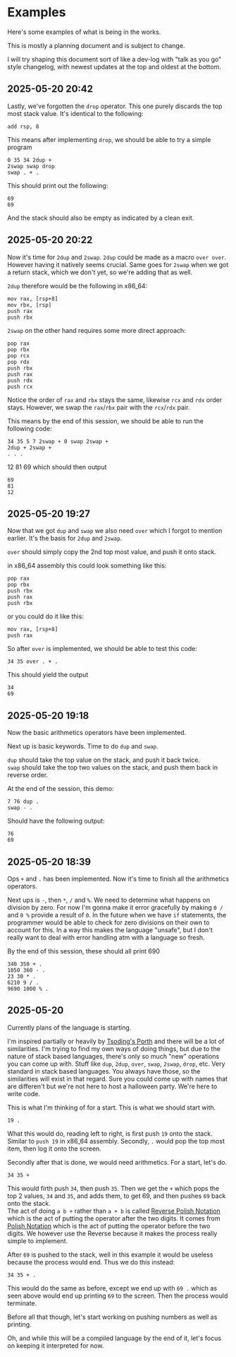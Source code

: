 # Examples

Here's some examples of what is being in the works.

This is mostly a planning document and is subject to change.

I will try shaping this document sort of like a dev-log with "talk as you go" style changelog, with newest updates at the top and oldest at the bottom.

## 2025-05-20 20:42
Lastly, we've forgotten the `drop` operator. This one purely discards the top most stack value. It's identical to the following:
```x86asm
add rsp, 8
```

This means after implementing `drop`, we should be able to try a simple program
```cstack
0 35 34 2dup +
2swap swap drop
swap . + .
```

This should print out the following:
```
69
69
```

And the stack should also be empty as indicated by a clean exit.

## 2025-05-20 20:22
Now it's time for `2dup` and `2swap`. `2dup` could be made as a macro `over over`. However having it natively seems crucial. Same goes for `2swap` when we got a return stack, which we don't yet, so we're adding that as well.

`2dup` therefore would be the following in x86_64:
```x86asm
mov rax, [rsp+8]
mov rbx, [rsp]
push rax
push rbx
```

`2swap` on the other hand requires some more direct approach:
```x86asm
pop rax
pop rbx
pop rcx
pop rdx
push rbx
push rax
push rdx
push rcx
```

Notice the order of `rax` and `rbx` stays the same, likewise `rcx` and `rdx` order stays. However, we swap the `rax`/`rbx` pair with the `rcx`/`rdx` pair.

This means by the end of this session, we should be able to run the following code:
```cstack
34 35 5 7 2swap + 0 swap 2swap +
2dup + 2swap +
. . .
```

12 81 69
which should then output
```
69
81
12
```

## 2025-05-20 19:27
Now that we got `dup` and `swap` we also need `over` which I forgot to mention earlier. It's the basis for `2dup` and `2swap`.

`over` should simply copy the 2nd top most value, and push it onto stack.

in x86_64 assembly this could look something like this:
```x86asm
pop rax
pop rbx
push rbx
push rax
push rbx
```

or you could do it like this:
```x86asm
mov rax, [rsp+8]
push rax
```

So after `over` is implemented, we should be able to test this code:
```cstack
34 35 over . + .
```
This should yield the output
```cstack
34
69
```

## 2025-05-20 19:18
Now the basic arithmetics operators have been implemented.

Next up is basic keywords. Time to do `dup` and `swap`.

`dup` should take the top value on the stack, and push it back twice.<br>
`swap` should take the top two values on the stack, and push them back in reverse order.

At the end of the session, this demo:
```cstack
7 76 dup .
swap - .
```
Should have the following output:
```
76
69
```

## 2025-05-20 18:39
Ops `+` and `.` has been implemented. Now it's time to finish all the arithmetics operators.

Next ups is `-`, then `*`, `/` and `%`. We need to determine what happens on division by zero. For now I'm gonna make it error gracefully by making `0 /` and `0 %` provide a result of `0`. In the future when we have `if` statements, the programmer would be able to check for zero divisions on their own to account for this. In a way this makes the language "unsafe", but I don't really want to deal with error handling atm with a language so fresh.

By the end of this session, these should all print 690
```cstack
340 350 + .
1050 360 - .
23 30 * .
6210 9 / .
9690 1000 % .
```
## 2025-05-20
Currently plans of the language is starting.

I'm inspired partially or heavily by [Tsoding's Porth](https://gitlab.com/tsoding/porth) and there will be a lot of similarities. I'm trying to find my own ways of doing things, but due to the nature of stack based languages, there's only so much "new" operations you can come up with. Stuff like `dup`, `2dup`, `over`, `swap`, `2swap`, `drop`, etc. Very standard in stack based languages. You always have those, so the similarities will exist in that regard. Sure you could come up with names that are differen't but we're not here to host a halloween party. We're here to write code.

This is what I'm thinking of for a start. This is what we should start with.
```cstack
19 .
```

What this would do, reading left to right, is first push `19` onto the stack. Similar to `push 19` in x86_64 assembly. Secondly, `.` would pop the top most item, then log it onto the screen.

Secondly after that is done, we would need arithmetics. For a start, let's do.
```cstack
34 35 +
```
This would firth push `34`, then push `35`. Then we get the `+` which pops the top 2 values, `34` and `35`, and adds them, to get 69, and then pushes `69` back onto the stack.<br>
The act of doing `a b +` rather than `a + b` is called [Reverse Polish Notation](https://en.wikipedia.org/wiki/Reverse_Polish_notation) which is the act of putting the operator after the two digits. It comes from [Polish Notation](https://en.wikipedia.org/wiki/Polish_notation) which is the act of putting the operator before the two digits. We however use the Reverse because it makes the process really simple to implement.

After `69` is pushed to the stack, well in this example it would be useless because the process would end. Thus we do this instead:
```cstack
34 35 + .
```

This would do the same as before, except we end up with `69 .` which as seen above would end up printing `69` to the screen. Then the process would terminate.

Before all that though, let's start working on pushing numbers as well as printing.

Oh, and while this will be a compiled language by the end of it, let's focus on keeping it interpreted for now.


